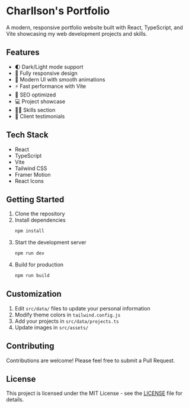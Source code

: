 # Charllson's Portfolio

A modern, responsive portfolio website built with React, TypeScript, and Vite showcasing my web development projects and skills.

## Features

- 🌓 Dark/Light mode support
- 📱 Fully responsive design
- 🎨 Modern UI with smooth animations
- ⚡ Fast performance with Vite
- 🎯 SEO optimized
- 💻 Project showcase
- 👨‍💻 Skills section
- 💬 Client testimonials

## Tech Stack

- React
- TypeScript 
- Vite
- Tailwind CSS
- Framer Motion
- React Icons

## Getting Started

1. Clone the repository
2. Install dependencies
   ```bash
   npm install
   ```
3. Start the development server
   ```bash
   npm run dev
   ```
4. Build for production
   ```bash
   npm run build
   ```

## Customization

1. Edit `src/data/` files to update your personal information
2. Modify theme colors in `tailwind.config.js`
3. Add your projects in `src/data/projects.ts`
4. Update images in `src/assets/`

## Contributing

Contributions are welcome! Please feel free to submit a Pull Request.

## License

This project is licensed under the MIT License - see the [LICENSE](LICENSE) file for details.
